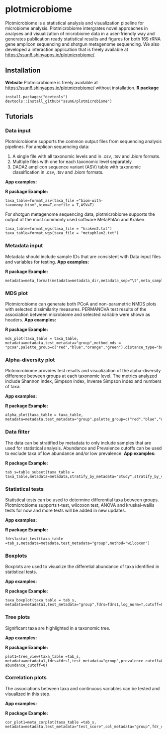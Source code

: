 # plotmicrobiome
Plotmicrobiome is a statistical analysis and visualization pipeline for microbiome analysis. Plotmicrobiome intergrates novel approaches in analyses and visualization of microbiome data in a user-friendly way and generates publication ready statistical results and figures for both 16S rRNA gene amplicon sequencing and shotgun metagenome sequencing. We also developed a interaction application that is freely available at https://ssun6.shinyapps.io/plotmicrobiome/. 

## Installation
**Website**
Plotmicrobiome is freely available at https://ssun6.shinyapps.io/plotmicrobiome/ without installation. 
**R package**
```
install.packages("devtools")
devtools::install_github("ssun6/plotmicrobiome")
```
## Tutorials
### Data input
Plotmicrobiome supports the common output files from sequencing analysis pipelines.
For amplicon sequencing data:
1. A single file with all taxonomic levels and in .csv, .tsv and .biom formats.
2. Multiple files with one for each taxonomic level separately
3. DADA2 amplicon sequence variant (ASV) table with taxonomic classification in .csv, .tsv and .biom formats.

**App examples:**


**R package Example:**
```
taxa_table=format_asv(taxa_file ="biom-with-taxonomy.biom",biom=T,onefile = T,ASV=T)
```
For shotgun metagenome sequencing data, plotmicrobiome supports the output of the most commonly used
software MetaPhlAn and Kraken. 
```
taxa_table=format_wgs(taxa_file = "kraken2.txt")
taxa_table=format_wgs(taxa_file = "metaphlan2.txt")
```

### Metadata input
Metadata should include sample IDs that are consistent with Data input files and variables for testing.
**App examples:**




**R package Example:**
```
metadata=meta_format(metadata=metadata_dir,metadata_sep="\t",meta_sample_name_col=1)
```
### MDS plot
Plotmicrobiome can generate both PCoA and non-parametric NMDS plots with selected dissimilarity measures.
PERMANOVA test results of the association between microbiome and selected variable were shown as headers. 
**App examples:**

**R package Example:**
```
mds_plot(taxa_table = taxa_table, metadata=metadata,test_metadata="group",method_mds = "pcoa",palette_group=c("red","blue","orange","green"),distance_type="bray")

```

### Alpha-diversity plot
Plotmicrobiome provides test results and visualization of the alpha-diversity difference between groups at each taxonomic level.
The metrics analyzed include Shannon index, Simpson index, Inverse Simpson index and numbers of taxa. 

**App examples:**

**R package Example:**
```
alpha_plot(taxa_table = taxa_table, metadata=metadata,test_metadata="group",palette_group=c("red","blue","orange","green"))
```

### Data filter
The data can be stratified by metadata to only include samples that are used for statistical analysis. 
Abundance and Prevalence cutoffs can be used to exclude taxa of low abundance and/or low prevalence.
**App examples:**

**R package Example:**
```
tab_s=table_subset(taxa_table = taxa_table,metadata=metadata,stratify_by_metadata="Study",stratify_by_value="Sugar")
```
### Statistical tests
Statistical tests can be used to determine differential taxa between groups. 
Plotmicrobiome supports t-test, wilcoxon test, ANOVA and kruskal-wallis tests for now and more tests will be added in new updates.

**App examples:**

**R package Example:**
```
fdrs1=stat_test(taxa_table =tab_s,metadata=metadata,test_metadata="group",method="wilcoxon")
```
### Boxplots
Boxplots are used to visualize the differetial abundance of taxa identified in statistical tests.

**App examples:**

**R package Example:**
```
taxa_boxplot(taxa_table = tab_s, metadata=metadata1,test_metadata="group",fdrs=fdrs1,log_norm=T,cutoff=0.01,palette_group=c("red","blue","orange","green"))
```

### Tree plots
Significant taxa are highlighted in a taxonomic tree.

**App examples:**

**R package Example:**
```
plot1=tree_view(taxa_table =tab_s, metadata=metadata1,fdrs=fdrs1,test_metadata="group",prevalence_cutoff=0.1, abundance_cutoff=0)
```

### Correlation plots
The associations between taxa and continuous variables can be tested and visualized in this step.

**App examples:**

**R package Example:**
```
cor_plot1=meta_corplot(taxa_table =tab_s, metadata=metadata,test_metadata="test_score",col_metadata="group",fdr_cutoff=0.1)
```
